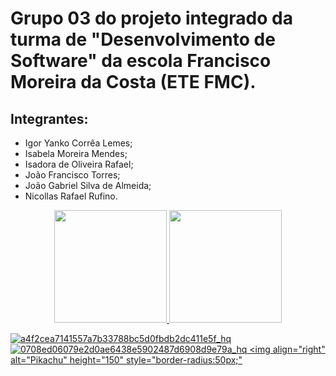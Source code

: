 

#  Grupo 03 do projeto integrado da turma de "Desenvolvimento de Software" da escola Francisco Moreira da Costa (ETE FMC).

## Integrantes:
- Igor Yanko Corrêa Lemes;
- Isabela Moreira Mendes; 
- Isadora de Oliveira Rafael;
- João Francisco Torres;
- João Gabriel Silva de Almeida;
- Nicollas Rafael Rufino. 


<div align="center">
  <a href="https://github.com/ProjetoIntegradods03">
  <img height="180em" src="https://github-readme-stats.vercel.app/api?username=ProjetoIntegradods03&show_icons=true&theme=merko&include_all_commits=true&count_public=true"/>
<img height="180em" src="https://github-readme-stats.vercel.app/api/top-langs/?username=ProjetoIntegradods03&layout=compact&langs_count=7&theme=merko"/>
</div>


![a4f2cea7141557a7b33788bc5d0fbdb2dc411e5f_hq](https://user-images.githubusercontent.com/101808175/159579628-af629773-e803-4897-bfef-ba3445d1614f.gif)
![0708ed06079e2d0ae6438e5902487d6908d9e79a_hq](https://user-images.githubusercontent.com/101808175/159579804-259dcc1b-a5d0-4b85-a21e-896099f868bb.gif)
 <img align="right" alt="Pikachu" height="150" style="border-radius:50px;" 
